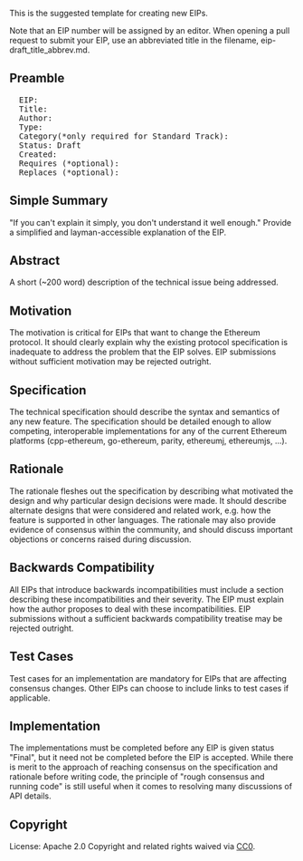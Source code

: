 This is the suggested template for creating new EIPs.

Note that an EIP number will be assigned by an editor. When opening a pull request to submit your EIP, use an abbreviated title in the filename, eip-draft_title_abbrev.md.

## Preamble
<pre>
  EIP: <to be assigned>
  Title: <EIP title>
  Author: <list of authors' names and optionally, email addresses>
  Type: <Standard Track | Informational | Meta>
  Category(*only required for Standard Track): <Core | Networking | Interface | ERC> 
  Status: Draft
  Created: <date created on, in ISO 8601 (yyyy-mm-dd) format>
  Requires (*optional): <EIP number(s)>
  Replaces (*optional): <EIP number(s)>
</pre>

## Simple Summary
"If you can't explain it simply, you don't understand it well enough." Provide a simplified and layman-accessible explanation of the EIP.

## Abstract
A short (~200 word) description of the technical issue being addressed.

## Motivation
The motivation is critical for EIPs that want to change the Ethereum protocol. It should clearly explain why the existing protocol specification is inadequate to address the problem that the EIP solves. EIP submissions without sufficient motivation may be rejected outright.

## Specification
The technical specification should describe the syntax and semantics of any new feature. The specification should be detailed enough to allow competing, interoperable implementations for any of the current Ethereum platforms (cpp-ethereum, go-ethereum, parity, ethereumj, ethereumjs, ...). 

## Rationale
The rationale fleshes out the specification by describing what motivated the design and why particular design decisions were made. It should describe alternate designs that were considered and related work, e.g. how the feature is supported in other languages. The rationale may also provide evidence of consensus within the community, and should discuss important objections or concerns raised during discussion.

## Backwards Compatibility
All EIPs that introduce backwards incompatibilities must include a section describing these incompatibilities and their severity. The EIP must explain how the author proposes to deal with these incompatibilities. EIP submissions without a sufficient backwards compatibility treatise may be rejected outright.

## Test Cases
Test cases for an implementation are mandatory for EIPs that are affecting consensus changes. Other EIPs can choose to include links to test cases if applicable.

## Implementation
The implementations must be completed before any EIP is given status "Final", but it need not be completed before the EIP is accepted. While there is merit to the approach of reaching consensus on the specification and rationale before writing code, the principle of "rough consensus and running code" is still useful when it comes to resolving many discussions of API details.


## Copyright
License: Apache 2.0
Copyright and related rights waived via [CC0](https://creativecommons.org/publicdomain/zero/1.0/).
